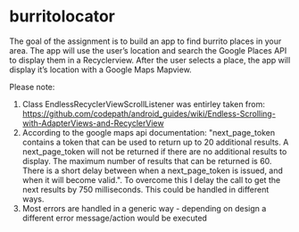 # burritolocator
The goal of the assignment is to build an app to find burrito places in your area. The app will use the user’s location and search the Google Places API to display them in a Recyclerview. After the user selects a place, the app will display it’s location with a Google Maps Mapview.

Please note:
1. Class EndlessRecyclerViewScrollListener was entirley taken from:
https://github.com/codepath/android_guides/wiki/Endless-Scrolling-with-AdapterViews-and-RecyclerView
2. According to the google maps api documentation: "next_page_token contains a token that can be used to return up to 20 additional results. A next_page_token will not be returned if there are no additional results to display. The maximum number of results that can be returned is 60. There is a short delay between when a next_page_token is issued, and when it will become valid.". To overcome this I delay the call to get the next results by 750 milliseconds. This could be handled in different ways.
3. Most errors are handled in a generic way - depending on design a different error message/action would be executed
